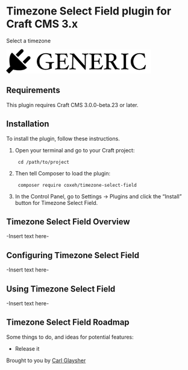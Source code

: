 # Timezone Select Field plugin for Craft CMS 3.x

Select a timezone

![Screenshot](resources/img/plugin-logo.png)

## Requirements

This plugin requires Craft CMS 3.0.0-beta.23 or later.

## Installation

To install the plugin, follow these instructions.

1. Open your terminal and go to your Craft project:

        cd /path/to/project

2. Then tell Composer to load the plugin:

        composer require coxeh/timezone-select-field

3. In the Control Panel, go to Settings → Plugins and click the “Install” button for Timezone Select Field.

## Timezone Select Field Overview

-Insert text here-

## Configuring Timezone Select Field

-Insert text here-

## Using Timezone Select Field

-Insert text here-

## Timezone Select Field Roadmap

Some things to do, and ideas for potential features:

* Release it

Brought to you by [Carl Glaysher](https://github.com/coxeh)
